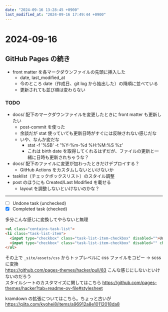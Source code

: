 ```yaml
---
date: "2024-09-16 13:28:45 +0900"
last_modified_at: "2024-09-16 17:49:44 +0900"
---
```


# 2024-09-16
## GitHub Pages の続き
- front matter を各マークダウンファイルの先頭に挿入した
  - date, last_modified_at
  - 今のところ date（作成日、git log から抽出した）の降順に並べている
  - 更新されても並び順は変わらない

### TODO
- docs/ 配下のマークダウンファイルを変更したときに front matter も更新したい
  - post-commit を使った
  - 余談だが stat 使っていても更新日時がすぐには反映されない感じだな
  - いや、なんか変だな
    - stat -f '%SB' -t '%Y-%m-%d %H:%M:%S %z' <filepath>
    - これは birth date を取得してくれるはずだが、ファイルの更新と一緒に日時も更新されちゃうな？
- docs/ 配下のファイルに変更が加わったときだけデプロイする？
  - GitHub Actions をカスタムしないといけないか
- tasklist（チェックボックスリスト）のスタイル調整
- post のほうにも Created/Last Modified を載せる
  - layout を調整しないといけないのかな？

---

- [ ] Undone task (unchecked)
- [x] Completed task (checked)

多分こんな感じに変換してやらないと無理

```html
<ul class="contains-task-list">
<li class="task-list-item">
  <input type="checkbox" class="task-list-item-checkbox" disabled="">Undone task (unchecked)</li>
  <input type="checkbox" class="task-list-item-checkbox" disabled="" checked>Completed task (checked)</li>
</ul>
```

その上で `_site/assets/css` からトップレベルに css ファイルをコピー -> scss に変換  
https://github.com/pages-themes/hacker/pull/83 こんな感じにしないといけないのだろう  
スタイルシートのカスタマイズに関してはこちら https://github.com/pages-themes/hacker?tab=readme-ov-file#stylesheet

kramdown の拡張についてはこちら。ちょっと古いが https://qiita.com/kyohei8/items/a96912a8e10112018da8

